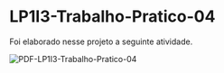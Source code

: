 # LP1I3-Trabalho-Pratico-04

Foi elaborado nesse projeto a seguinte atividade.

![PDF-LP1I3-Trabalho-Pratico-04](https://github.com/NikolasCaldeira/LP1I3-Trabalho-Pratico-04/blob/main/LP1I3_TP04.jpg)

